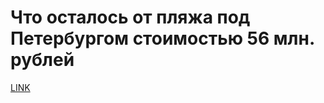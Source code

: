 # Что осталось от пляжа под Петербургом стоимостью 56 млн. рублей



[LINK](https://varlamov.ru/4043554.html)